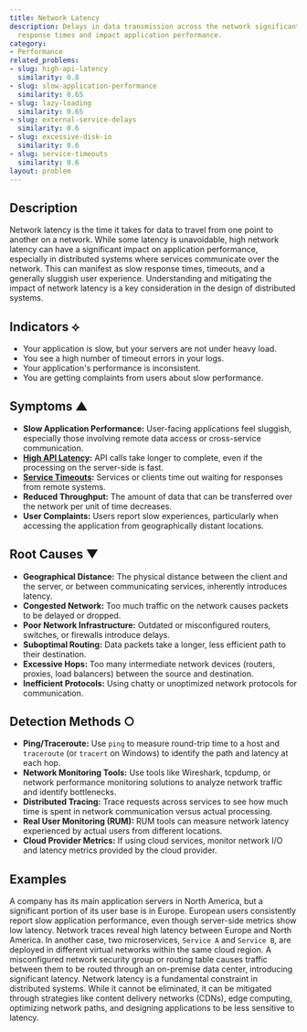 ```yaml
---
title: Network Latency
description: Delays in data transmission across the network significantly increase
  response times and impact application performance.
category:
- Performance
related_problems:
- slug: high-api-latency
  similarity: 0.8
- slug: slow-application-performance
  similarity: 0.65
- slug: lazy-loading
  similarity: 0.65
- slug: external-service-delays
  similarity: 0.6
- slug: excessive-disk-io
  similarity: 0.6
- slug: service-timeouts
  similarity: 0.6
layout: problem
---
```


## Description
Network latency is the time it takes for data to travel from one point to another on a network. While some latency is unavoidable, high network latency can have a significant impact on application performance, especially in distributed systems where services communicate over the network. This can manifest as slow response times, timeouts, and a generally sluggish user experience. Understanding and mitigating the impact of network latency is a key consideration in the design of distributed systems.

## Indicators ⟡
- Your application is slow, but your servers are not under heavy load.
- You see a high number of timeout errors in your logs.
- Your application's performance is inconsistent.
- You are getting complaints from users about slow performance.

## Symptoms ▲

- **Slow Application Performance:** User-facing applications feel sluggish, especially those involving remote data access or cross-service communication.
- **[High API Latency](high-api-latency.md):** API calls take longer to complete, even if the processing on the server-side is fast.
- **[Service Timeouts](service-timeouts.md):** Services or clients time out waiting for responses from remote systems.
- **Reduced Throughput:** The amount of data that can be transferred over the network per unit of time decreases.
- **User Complaints:** Users report slow experiences, particularly when accessing the application from geographically distant locations.

## Root Causes ▼

- **Geographical Distance:** The physical distance between the client and the server, or between communicating services, inherently introduces latency.
- **Congested Network:** Too much traffic on the network causes packets to be delayed or dropped.
- **Poor Network Infrastructure:** Outdated or misconfigured routers, switches, or firewalls introduce delays.
- **Suboptimal Routing:** Data packets take a longer, less efficient path to their destination.
- **Excessive Hops:** Too many intermediate network devices (routers, proxies, load balancers) between the source and destination.
- **Inefficient Protocols:** Using chatty or unoptimized network protocols for communication.

## Detection Methods ○

- **Ping/Traceroute:** Use `ping` to measure round-trip time to a host and `traceroute` (or `tracert` on Windows) to identify the path and latency at each hop.
- **Network Monitoring Tools:** Use tools like Wireshark, tcpdump, or network performance monitoring solutions to analyze network traffic and identify bottlenecks.
- **Distributed Tracing:** Trace requests across services to see how much time is spent in network communication versus actual processing.
- **Real User Monitoring (RUM):** RUM tools can measure network latency experienced by actual users from different locations.
- **Cloud Provider Metrics:** If using cloud services, monitor network I/O and latency metrics provided by the cloud provider.

## Examples
A company has its main application servers in North America, but a significant portion of its user base is in Europe. European users consistently report slow application performance, even though server-side metrics show low latency. Network traces reveal high latency between Europe and North America. In another case, two microservices, `Service A` and `Service B`, are deployed in different virtual networks within the same cloud region. A misconfigured network security group or routing table causes traffic between them to be routed through an on-premise data center, introducing significant latency. Network latency is a fundamental constraint in distributed systems. While it cannot be eliminated, it can be mitigated through strategies like content delivery networks (CDNs), edge computing, optimizing network paths, and designing applications to be less sensitive to latency.